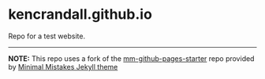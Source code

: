 # kencrandall.github.io

Repo for a test website.

---

**NOTE:** This repo uses a fork of the [mm-github-pages-starter](https://github.com/mmistakes/mm-github-pages-starter) repo provided by [Minimal Mistakes Jekyll theme](https://github.com/mmistakes/minimal-mistakes)
